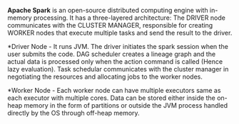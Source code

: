 **Apache Spark** is an open-source distributed computing engine with in-memory processing. It has a three-layered architecture: The DRIVER node communicates with the CLUSTER MANAGER, responsible for creating WORKER nodes that execute multiple tasks and send the result to the driver. 

*Driver Node - It runs JVM. The driver initiates the spark session when the user submits the code. DAG scheduler creates a lineage graph and the actual data is processed only when the action command is called (Hence lazy evaluation). Task schedular communicates with the cluster manager in negotiating the resources and allocating jobs to the worker nodes. 

*Worker Node - Each worker node can have multiple executors same as each executor with multiple cores. Data can be stored either inside the on-heap memory in the form of partitions or outside the JVM process handled directly by the OS through off-heap memory. 

